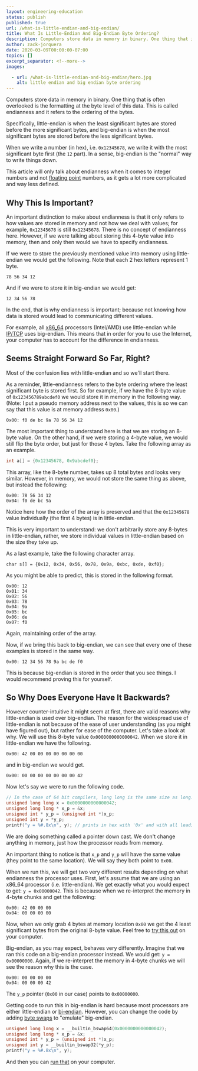 ```yaml
---
layout: engineering-education
status: publish
published: true
url: /what-is-little-endian-and-big-endian/
title: What Is Little-Endian And Big-Endian Byte Ordering?
description: Computers store data in memory in binary. One thing that is often overlooked is the formatting at the byte level of this data. This is called endianness and it refers to the ordering of the bytes.
author: zack-jorquera
date: 2020-03-09T00:00:00-07:00
topics: []
excerpt_separator: <!--more-->
images:

  - url: /what-is-little-endian-and-big-endian/hero.jpg
    alt: little endian and big endian byte ordering
---
```

Computers store data in memory in binary. One thing that is often overlooked is the formatting at the byte level of this data. This is called endianness and it refers to the ordering of the bytes.
<!--more-->

Specifically, little-endian is when the least significant bytes are stored before the more significant bytes, and big-endian is when the most significant bytes are stored before the less significant bytes.

When we write a number (in hex), i.e. `0x12345678`, we write it with the most significant byte first (the `12` part). In a sense, big-endian is the "normal" way to write things down.

This article will only talk about endianness when it comes to integer numbers and not [floating point](https://en.wikipedia.org/wiki/Endianness#Floating_point) numbers, as it gets a lot more complicated and way less defined.

## Why This Is Important?
An important distinction to make about endianness is that it only refers to how values are stored in memory and not how we deal with values; for example, `0x12345678` is still `0x12345678`. There is no concept of endianness here. However, if we were talking about storing this 4-byte value into memory, then and only then would we have to specify endianness.

If we were to store the previously mentioned value into memory using little-endian we would get the following. Note that each 2 hex letters represent 1 byte.
```
78 56 34 12
```
And if we were to store it in big-endian we would get:
```
12 34 56 78
```

In the end, that is why endianness is important; because not knowing how data is stored would lead to communicating different values.

For example, all [x86_64](https://en.wikipedia.org/wiki/Endianness) processors (Intel/AMD) use little-endian while [IP/TCP](https://en.wikipedia.org/wiki/Endianness) uses big-endian. This means that in order for you to use the Internet, your computer has to account for the difference in endianness.

## Seems Straight Forward So Far, Right?
Most of the confusion lies with little-endian and so we'll start there.

As a reminder, little-endianness refers to the byte ordering where the least significant byte is stored first. So for example, if we have the 8-byte value of `0x123456789abcdef0` we would store it in memory in the following way. (Note: I put a pseudo memory address next to the values, this is so we can say that this value is at memory address `0x00`.)
```
0x00: f0 de bc 9a 78 56 34 12
```
The most important thing to understand here is that we are storing an 8-byte value. On the other hand, if we were storing a 4-byte value, we would still flip the byte order, but just for those 4 bytes. Take the following array as an example.
```c
int a[] = {0x12345678, 0x9abcdef0};
```
This array, like the 8-byte number, takes up 8 total bytes and looks very similar. However, in memory, we would not store the same thing as above, but instead the following:
```
0x00: 78 56 34 12
0x04: f0 de bc 9a
```
Notice here how the order of the array is preserved and that the `0x12345678` value individually (the first 4 bytes) is in little-endian.

This is very important to understand: we don't arbitrarily store any 8-bytes in little-endian, rather, we store individual values in little-endian based on the size they take up.

As a last example, take the following character array.
```
char s[] = {0x12, 0x34, 0x56, 0x78, 0x9a, 0xbc, 0xde, 0xf0};
```
As you might be able to predict, this is stored in the following format.
```
0x00: 12
0x01: 34
0x02: 56
0x03: 78
0x04: 9a
0x05: bc
0x06: de
0x07: f0
```
Again, maintaining order of the array.

Now, if we bring this back to big-endian, we can see that every one of these examples is stored in the same way.
```
0x00: 12 34 56 78 9a bc de f0
```
This is because big-endian is stored in the order that you see things.
I would recommend proving this for yourself.


## So Why Does Everyone Have It Backwards?
However counter-intuitive it might seem at first, there are valid reasons why little-endian is used over big-endian. The reason for the widespread use of little-endian is not because of the ease of user understanding (as you might have figured out), but rather for ease of the computer. Let's take a look at why. We will use this 8-byte value `0x0000000000000042`. When we store it in little-endian we have the following.
```
0x00: 42 00 00 00 00 00 00 00
```
and in big-endian we would get.
```
0x00: 00 00 00 00 00 00 00 42
```
Now let's say we were to run the following code.
```c
// In the case of 64 bit compilers, long long is the same size as long. They are both 8 bytes.
unsigned long long x = 0x0000000000000042;
unsigned long long * x_p = &x;
unsigned int * y_p = (unsigned int *)x_p;
unsigned int y = *y_p;
printf("y = %#.8x\n", y); // prints in hex with '0x' and with all leading zeros
```
We are doing something called a pointer down cast. We don't change anything in memory, just how the processor reads from memory.

An important thing to notice is that `x_p` and `y_p` will have the same value (they point to the same location). We will say they both point to `0x00`.

When we run this, we will get two very different results depending on what endianness the processor uses. First, let's assume that we are using an x86_64 processor (i.e. little-endian). We get exactly what you would expect to get: `y = 0x00000042`. This is because when we re-interpret the memory in 4-byte chunks and get the following:
```
0x00: 42 00 00 00
0x04: 00 00 00 00
```
Now, when we only grab 4 bytes at memory location `0x00` we get the 4 least significant bytes from the original 8-byte value. Feel free to [try this out](https://repl.it/@ZackJorquera/EndianDownCastExample) on your computer.

Big-endian, as you may expect, behaves very differently. Imagine that we ran this code on a big-endian processor instead. We would get: `y = 0x00000000`. Again, if we re-interpret the memory in 4-byte chunks we will see the reason why this is the case.
```
0x00: 00 00 00 00
0x04: 00 00 00 42
```
The `y_p` pointer (`0x00` in our case) points to `0x00000000`.

Getting code to run this in big-endian is hard because most processors are either little-endian or [bi-endian](https://en.wikipedia.org/wiki/Endianness#Bi-endianness). However, you can change the code by adding [byte swaps](https://stackoverflow.com/a/105339/9664285) to "emulate" big-endian.
```c
unsigned long long x = __builtin_bswap64(0x0000000000000042);
unsigned long long * x_p = &x;
unsigned int * y_p = (unsigned int *)x_p;
unsigned int y = __builtin_bswap32(*y_p);
printf("y = %#.8x\n", y);
```
And then you can [run that](https://repl.it/@ZackJorquera/EndianDownCastExample) on your computer.
